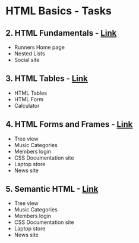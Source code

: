 # HTML Basics - Tasks

## 2. HTML Fundamentals - [Link](01-css-overview/README.md)
- Runners Home page
- Nested Lists
- Social site

## 3. HTML Tables - [Link](02-css-presentation/README.md)
- HTML Tables
- HTML Form
- Calculator

## 4. HTML Forms and Frames - [Link](03-css-layout/README.md)
- Tree view
- Music Categories
- Members login
- CSS Documentation site
- Laptop store
- News site

## 5. Semantic HTML - [Link](03-css-layout/README.md)
- Tree view
- Music Categories
- Members login
- CSS Documentation site
- Laptop store
- News site
